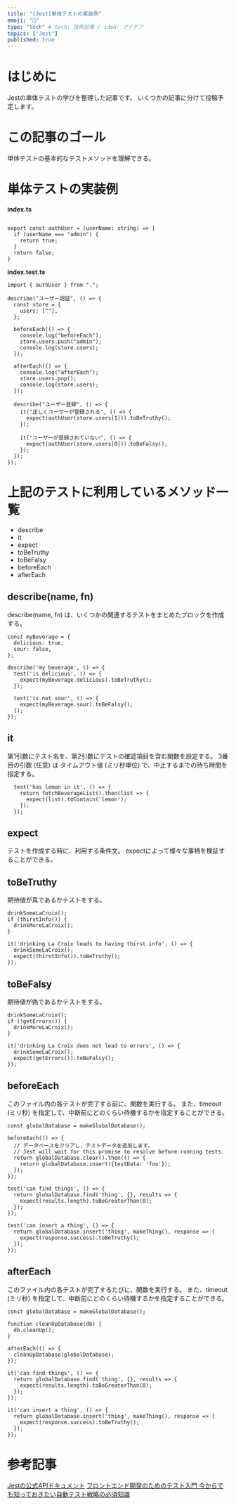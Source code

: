 ```yaml
---
title: "[Jest]単体テストの実装例"
emoji: "🐙"
type: "tech" # tech: 技術記事 / idea: アイデア
topics: ["Jest"]
published: true
---
```


# はじめに
Jestの単体テストの学びを整理した記事です。
いくつかの記事に分けて投稿予定します。



# この記事のゴール
単体テストの基本的なテストメソッドを理解できる。


# 単体テストの実装例
**index.ts**
```

export const authUser = (userName: string) => {
  if (userName === "admin") {
    return true;
  }
  return false;
} 
```

**index.test.ts**
```
import { authUser } from ".";

describe("ユーザー認証", () => {
  const store = {
    users: [""],
  };

  beforeEach(() => {
    console.log("beforeEach");
    store.users.push("admin");
    console.log(store.users);
  });

  afterEach(() => {
    console.log("afterEach");
    store.users.pop();
    console.log(store.users);
  });

  describe("ユーザー登録", () => {
    it("正しくユーザーが登録される", () => {
      expect(authUser(store.users[1])).toBeTruthy();
    });

    it("ユーザーが登録されていない", () => {
      expect(authUser(store.users[0])).toBeFalsy();
    });
  });
});
```

# 上記のテストに利用しているメソッド一覧
- describe
- it
- expect
- toBeTruthy
- toBeFalsy
- beforeEach
- afterEach

## describe(name, fn)
describe(name, fn) は、いくつかの関連するテストをまとめたブロックを作成する。
```
const myBeverage = {
  delicious: true,
  sour: false,
};

describe('my beverage', () => {
  test('is delicious', () => {
    expect(myBeverage.delicious).toBeTruthy();
  });

  test('is not sour', () => {
    expect(myBeverage.sour).toBeFalsy();
  });
});
```

## it
第1引数にテスト名を、第2引数にテストの確認項目を含む関数を設定する。
 3番目の引数 (任意) は タイムアウト値 (ミリ秒単位) で、中止するまでの待ち時間を指定する。

```
  test('has lemon in it', () => {
    return fetchBeverageList().then(list => {
      expect(list).toContain('lemon');
    });
  });
```

## expect
テストを作成する時に、利用する条件文。
expectによって様々な事柄を検証することができる。

## toBeTruthy
期待値が真であるかテストをする。

```
drinkSomeLaCroix();
if (thirstInfo()) {
  drinkMoreLaCroix();
}
```

```
it('drinking La Croix leads to having thirst info', () => {
  drinkSomeLaCroix();
  expect(thirstInfo()).toBeTruthy();
});
```

## toBeFalsy
期待値が偽であるかテストをする。

```
drinkSomeLaCroix();
if (!getErrors()) {
  drinkMoreLaCroix();
}
```

```
it('drinking La Croix does not lead to errors', () => {
  drinkSomeLaCroix();
  expect(getErrors()).toBeFalsy();
});
```


## beforeEach
このファイル内の各テストが完了する前に、関数を実行する。
また、timeout (ミリ秒) を指定して、中断前にどのくらい待機するかを指定することができる。

```
const globalDatabase = makeGlobalDatabase();

beforeEach(() => {
  // データベースをクリアし、テストデータを追加します。
  // Jest will wait for this promise to resolve before running tests.
  return globalDatabase.clear().then(() => {
    return globalDatabase.insert({testData: 'foo'});
  });
});

test('can find things', () => {
  return globalDatabase.find('thing', {}, results => {
    expect(results.length).toBeGreaterThan(0);
  });
});

test('can insert a thing', () => {
  return globalDatabase.insert('thing', makeThing(), response => {
    expect(response.success).toBeTruthy();
  });
});
```


## afterEach
このファイル内の各テストが完了するたびに、関数を実行する。
また、timeout (ミリ秒) を指定して、中断前にどのくらい待機するかを指定することができる。
```
const globalDatabase = makeGlobalDatabase();

function cleanUpDatabase(db) {
  db.cleanUp();
}

afterEach(() => {
  cleanUpDatabase(globalDatabase);
});

it('can find things', () => {
  return globalDatabase.find('thing', {}, results => {
    expect(results.length).toBeGreaterThan(0);
  });
});

it('can insert a thing', () => {
  return globalDatabase.insert('thing', makeThing(), response => {
    expect(response.success).toBeTruthy();
  });
});
```

# 参考記事
[Jestの公式APIドキュメント](https://jestjs.io/ja/docs/api)
[フロントエンド開発のためのテスト入門 今からでも知っておきたい自動テスト戦略の必須知識](https://amzn.asia/d/0a8Kn9N2)

